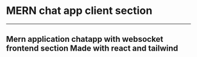 # MERN chat app client section
---
Mern application chatapp with websocket frontend section Made with react and tailwind
---